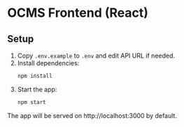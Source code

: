 # OCMS Frontend (React)

## Setup

1. Copy `.env.example` to `.env` and edit API URL if needed.
2. Install dependencies:
   ```bash
   npm install
   ```
3. Start the app:
   ```bash
   npm start
   ```
The app will be served on http://localhost:3000 by default.
